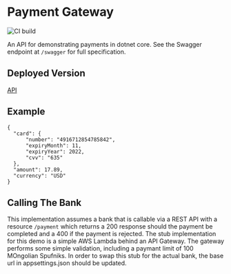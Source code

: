 # Payment Gateway

![CI build](https://github.com/AidanTwomey/PaymentGateway/actions/workflows/main.yml/badge.svg)

An API for demonstrating payments in dotnet core. See the Swagger endpoint at `/swagger` for full specification.

## Deployed Version

[API](http://aidant-payment-gateway.northeurope.azurecontainer.io/v1/payments)

## Example 

```
{
  "card": {
      "number": "4916712854785842",
      "expiryMonth": 11,
      "expiryYear": 2022,
      "cvv": "635"
  },
  "amount": 17.89,
  "currency": "USD"
}
```

## Calling The Bank
This implementation assumes a bank that is callable via a REST API with a resource `/payment` which returns a 200 response should the payment be completed and a 400 if the payment is rejected. The stub implementation for this demo is a simple AWS Lambda behind an API Gateway. The gateway performs some simple validation, including a paymant limit of 100 MOngolian Spufniks. In order to swap this stub for the actual bank, the base url in appsettings.json should be updated.